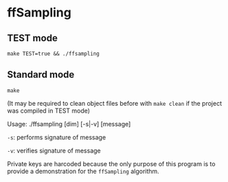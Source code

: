 # ffSampling

## TEST mode

`make TEST=true && ./ffsampling`

## Standard mode

`make`

(It may be required to clean object files before with `make clean` if the project was compiled in TEST mode)

Usage: ./ffsampling [dim] [-s|-v] [message]

`-s`: performs signature of message

`-v`: verifies signature of message

Private keys are harcoded because the only purpose of this program is to provide a demonstration for the `ffSampling` algorithm.
